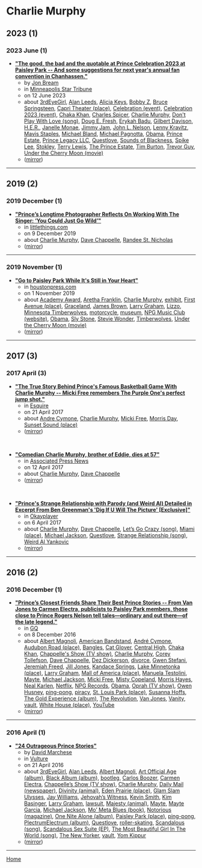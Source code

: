 # Charlie Murphy

## 2023 (1)

### 2023 June (1)

 - [**"The good, the bad and the quotable at Prince Celebration 2023 at Paisley Park -- And some suggestions for next year's annual fan convention in Chanhassen."**](https://www.startribune.com/prince-celebration-2023-paisley-park-chuck-d-chaka-khan-doug-e-fresh-stokley-nur-d-nunnabove/600281951/)
    - by [Jon Bream](../../authors/jon-bream/index.md)
    - in [Minneapolis Star Tribune](../../publications/k-o/minneapolis-star-tribune/index.md)
    - on 12 June 2023
    - about [3rdEyeGirl](../../topics/3rdeyegirl/index.md), [Alan Leeds](../../topics/alan-leeds/index.md), [Alicia Keys](../../topics/alicia-keys/index.md), [Bobby Z](../../topics/bobby-z/index.md), [Bruce Springsteen](../../topics/bruce-springsteen/index.md), [Capri Theater (place)](../../topics/place/capri-theater/index.md), [Celebration (event)](../../topics/event/celebration/index.md), [Celebration 2023 (event)](../../topics/event/celebration-2023/index.md), [Chaka Khan](../../topics/chaka-khan/index.md), [Charles Spicer](../../topics/charles-spicer/index.md), [Charlie Murphy](../../topics/charlie-murphy/index.md), [Don't Play With Love (song)](../../topics/song/don-t-play-with-love/index.md), [Doug E. Fresh](../../topics/doug-e-fresh/index.md), [Erykah Badu](../../topics/erykah-badu/index.md), [Gilbert Davison](../../topics/gilbert-davison/index.md), [H.E.R.](../../topics/h-e-r/index.md), [Janelle Monae](../../topics/janelle-monae/index.md), [Jimmy Jam](../../topics/jimmy-jam/index.md), [John L. Nelson](../../topics/john-l-nelson/index.md), [Lenny Kravitz](../../topics/lenny-kravitz/index.md), [Mavis Staples](../../topics/mavis-staples/index.md), [Michael Bland](../../topics/michael-bland/index.md), [Michael Pagnotta](../../topics/michael-pagnotta/index.md), [Obama](../../topics/obama/index.md), [Prince Estate](../../topics/prince-estate/index.md), [Prince Legacy LLC](../../topics/prince-legacy-llc/index.md), [Questlove](../../topics/questlove/index.md), [Sounds of Blackness](../../topics/sounds-of-blackness/index.md), [Spike Lee](../../topics/spike-lee/index.md), [Stokley](../../topics/stokley/index.md), [Terry Lewis](../../topics/terry-lewis/index.md), [The Prince Estate](../../topics/the-prince-estate/index.md), [Tim Burton](../../topics/tim-burton/index.md), [Trevor Guy](../../topics/trevor-guy/index.md), [Under the Cherry Moon (movie)](../../topics/movie/under-the-cherry-moon/index.md)
    - ([mirror](https://web.archive.org/web/*/https://www.startribune.com/prince-celebration-2023-paisley-park-chuck-d-chaka-khan-doug-e-fresh-stokley-nur-d-nunnabove/600281951/))

----

## 2019 (2)

### 2019 December (1)

 - [**"Prince’s Longtime Photographer Reflects On Working With The Singer: ‘You Could Just Go Wild’"**](https://www.littlethings.com/prince-photographer/)
    - in [littlethings.com](../../publications/k-o/littlethings-com/index.md)
    - on 9 December 2019
    - about [Charlie Murphy](../../topics/charlie-murphy/index.md), [Dave Chappelle](../../topics/dave-chappelle/index.md), [Randee St. Nicholas](../../topics/randee-st-nicholas/index.md)
    - ([mirror](https://web.archive.org/web/*/https://www.littlethings.com/prince-photographer/))

----

### 2019 November (1)

 - [**"Go to Paisley Park While It's Still in Your Heart"**](https://www.houstonpress.com/music/a-trip-to-princes-paisley-park-11373725)
    - in [houstonpress.com](../../publications/f-j/houstonpress-com/index.md)
    - on 1 November 2019
    - about [Academy Award](../../topics/academy-award/index.md), [Aretha Franklin](../../topics/aretha-franklin/index.md), [Charlie Murphy](../../topics/charlie-murphy/index.md), [exhibit](../../topics/exhibit/index.md), [First Avenue (place)](../../topics/place/first-avenue/index.md), [Graceland](../../topics/graceland/index.md), [James Brown](../../topics/james-brown/index.md), [Larry Graham](../../topics/larry-graham/index.md), [Lizzo](../../topics/lizzo/index.md), [Minnesota Timberwolves](../../topics/minnesota-timberwolves/index.md), [motorcycle](../../topics/motorcycle/index.md), [museum](../../topics/museum/index.md), [NPG Music Club (website)](../../topics/website/npg-music-club/index.md), [Obama](../../topics/obama/index.md), [Sly Stone](../../topics/sly-stone/index.md), [Stevie Wonder](../../topics/stevie-wonder/index.md), [Timberwolves](../../topics/timberwolves/index.md), [Under the Cherry Moon (movie)](../../topics/movie/under-the-cherry-moon/index.md)
    - ([mirror](https://web.archive.org/web/*/https://www.houstonpress.com/music/a-trip-to-princes-paisley-park-11373725))

----

## 2017 (3)

### 2017 April (3)

 - [**"The True Story Behind Prince's Famous Basketball Game With Charlie Murphy -- Micki Free remembers The Purple One's perfect jump shot."**](https://www.esquire.com/entertainment/music/a54667/prince-basketball-game-charlie-murphy-micki-free/)
    - in [Esquire](../../publications/a-e/esquire/index.md)
    - on 21 April 2017
    - about [Andre Cymone](../../topics/andre-cymone/index.md), [Charlie Murphy](../../topics/charlie-murphy/index.md), [Micki Free](../../topics/micki-free/index.md), [Morris Day](../../topics/morris-day/index.md), [Sunset Sound (place)](../../topics/place/sunset-sound/index.md)
    - ([mirror](https://web.archive.org/web/*/https://www.esquire.com/entertainment/music/a54667/prince-basketball-game-charlie-murphy-micki-free/))

<br />

 - [**"Comedian Charlie Murphy, brother of Eddie, dies at 57"**](https://apnews.com/15803935af9247c192707d1b81400809)
    - in [Associated Press News](../../publications/a-e/associated-press-news/index.md)
    - on 12 April 2017
    - about [Charlie Murphy](../../topics/charlie-murphy/index.md), [Dave Chappelle](../../topics/dave-chappelle/index.md)
    - ([mirror](https://web.archive.org/web/*/https://apnews.com/15803935af9247c192707d1b81400809))

<br />

 - [**"Prince's Strange Relationship with Parody (and Weird Al) Detailed in Excerpt From Ben Greenman's 'Dig If U Will The Picture' [Exclusive]"**](https://www.okayplayer.com/news/prince-weird-al-exclusive-excerpt-ben-greenman-interview.html)
    - in [Okayplayer](../../publications/k-o/okayplayer/index.md)
    - on 6 April 2017
    - about [Charlie Murphy](../../topics/charlie-murphy/index.md), [Dave Chappelle](../../topics/dave-chappelle/index.md), [Let’s Go Crazy (song)](../../topics/song/let-s-go-crazy/index.md), [Miami (place)](../../topics/place/miami/index.md), [Michael Jackson](../../topics/michael-jackson/index.md), [Questlove](../../topics/questlove/index.md), [Strange Relationship (song)](../../topics/song/strange-relationship/index.md), [Weird Al Yankovic](../../topics/weird-al-yankovic/index.md)
    - ([mirror](https://web.archive.org/web/*/https://www.okayplayer.com/news/prince-weird-al-exclusive-excerpt-ben-greenman-interview.html))

----

## 2016 (2)

### 2016 December (1)

 - [**"Prince’s Closest Friends Share Their Best Prince Stories -- From Van Jones to Carmen Electra, publicists to Paisley Park members, those close to Prince Rogers Nelson tell tales—ordinary and out there—of the late legend."**](https://www.gq.com/story/prince-stories)
    - in [GQ](../../publications/f-j/gq/index.md)
    - on 8 December 2016
    - about [Albert Magnoli](../../topics/albert-magnoli/index.md), [American Bandstand](../../topics/american-bandstand/index.md), [André Cymone](../../topics/andr-cymone/index.md), [Audubon Road (place)](../../topics/place/audubon-road/index.md), [Bangles](../../topics/bangles/index.md), [Cat Glover](../../topics/cat-glover/index.md), [Central High](../../topics/central-high/index.md), [Chaka Khan](../../topics/chaka-khan/index.md), [Chappelle's Show (TV show)](../../topics/tv-show/chappelle-s-show/index.md), [Charlie Murphy](../../topics/charlie-murphy/index.md), [Corey Tollefson](../../topics/corey-tollefson/index.md), [Dave Chappelle](../../topics/dave-chappelle/index.md), [Dez Dickerson](../../topics/dez-dickerson/index.md), [divorce](../../topics/divorce/index.md), [Gwen Stefani](../../topics/gwen-stefani/index.md), [Jeremiah Freed](../../topics/jeremiah-freed/index.md), [Jill Jones](../../topics/jill-jones/index.md), [Kandace Springs](../../topics/kandace-springs/index.md), [Lake Minnetonka (place)](../../topics/place/lake-minnetonka/index.md), [Larry Graham](../../topics/larry-graham/index.md), [Mall of America (place)](../../topics/place/mall-of-america/index.md), [Manuela Testolini](../../topics/manuela-testolini/index.md), [Mayte](../../topics/mayte/index.md), [Michael Jackson](../../topics/michael-jackson/index.md), [Micki Free](../../topics/micki-free/index.md), [Misty Copeland](../../topics/misty-copeland/index.md), [Morris Hayes](../../topics/morris-hayes/index.md), [Neal Karlen](../../topics/neal-karlen/index.md), [Netflix](../../topics/netflix/index.md), [NPG Records](../../topics/npg-records/index.md), [Obama](../../topics/obama/index.md), [Oprah (TV show)](../../topics/tv-show/oprah/index.md), [Owen Husney](../../topics/owen-husney/index.md), [ping-pong](../../topics/ping-pong/index.md), [piracy](../../topics/piracy/index.md), [St. Louis Park (place)](../../topics/place/st-louis-park/index.md), [Susanna Hoffs](../../topics/susanna-hoffs/index.md), [The Gold Experience (album)](../../topics/album/the-gold-experience/index.md), [The Revolution](../../topics/the-revolution/index.md), [Van Jones](../../topics/van-jones/index.md), [Vanity](../../topics/vanity/index.md), [vault](../../topics/vault/index.md), [White House (place)](../../topics/place/white-house/index.md), [YouTube](../../topics/youtube/index.md)
    - ([mirror](https://web.archive.org/web/*/https://www.gq.com/story/prince-stories))

----

### 2016 April (1)

 - [**"24 Outrageous Prince Stories"**](https://www.vulture.com/2014/09/24-outrageous-prince-stories.html)
    - by [David Marchese](../../authors/david-marchese/index.md)
    - in [Vulture](../../publications/u-z/vulture/index.md)
    - on 21 April 2016
    - about [3rdEyeGirl](../../topics/3rdeyegirl/index.md), [Alan Leeds](../../topics/alan-leeds/index.md), [Albert Magnoli](../../topics/albert-magnoli/index.md), [Art Official Age (album)](../../topics/album/art-official-age/index.md), [Black Album (album)](../../topics/album/black-album/index.md), [bootleg](../../topics/bootleg/index.md), [Carlos Boozer](../../topics/carlos-boozer/index.md), [Carmen Electra](../../topics/carmen-electra/index.md), [Chappelle’s Show (TV show)](../../topics/tv-show/chappelle-s-show/index.md), [Charlie Murphy](../../topics/charlie-murphy/index.md), [Daily Mail (newspaper)](../../topics/newspaper/daily-mail/index.md), [Divinity (animal)](../../topics/animal/divinity/index.md), [Eden Prairie (place)](../../topics/place/eden-prairie/index.md), [Glam Slam Ulysses](../../topics/glam-slam-ulysses/index.md), [Jay Williams](../../topics/jay-williams/index.md), [Jehovah’s Witness](../../topics/jehovah-s-witness/index.md), [Kevin Smith](../../topics/kevin-smith/index.md), [Kim Basinger](../../topics/kim-basinger/index.md), [Larry Graham](../../topics/larry-graham/index.md), [lawsuit](../../topics/lawsuit/index.md), [Majesty (animal)](../../topics/animal/majesty/index.md), [Mayte](../../topics/mayte/index.md), [Mayte Garcia](../../topics/mayte-garcia/index.md), [Michael Jackson](../../topics/michael-jackson/index.md), [Mo’ Meta Blues (book)](../../topics/book/mo-meta-blues/index.md), [Notorious (magazine)](../../topics/magazine/notorious/index.md), [One Nite Alone (album)](../../topics/album/one-nite-alone/index.md), [Paisley Park (place)](../../topics/place/paisley-park/index.md), [ping-pong](../../topics/ping-pong/index.md), [PlectrumElectrum (album)](../../topics/album/plectrumelectrum/index.md), [Questlove](../../topics/questlove/index.md), [roller-skating](../../topics/roller-skating/index.md), [Scandalous (song)](../../topics/song/scandalous/index.md), [Scandalous Sex Suite (EP)](../../topics/ep/scandalous-sex-suite/index.md), [The Most Beautiful Girl In The World (song)](../../topics/song/the-most-beautiful-girl-in-the-world/index.md), [The New Yorker](../../topics/the-new-yorker/index.md), [vault](../../topics/vault/index.md), [Yom Kippur](../../topics/yom-kippur/index.md)
    - ([mirror](https://web.archive.org/web/*/https://www.vulture.com/2014/09/24-outrageous-prince-stories.html))

----

[Home](../index.md)
